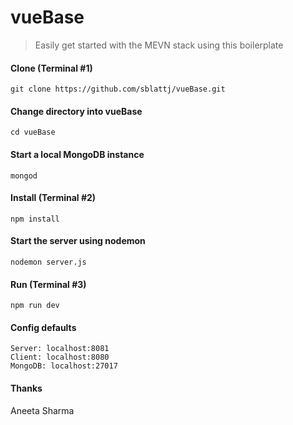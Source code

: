 # vueBase

> Easily get started with the MEVN stack using this boilerplate

#### Clone (Terminal #1)
```
git clone https://github.com/sblattj/vueBase.git
```

#### Change directory into vueBase
```
cd vueBase
```

#### Start a local MongoDB instance 
```
mongod
```

#### Install (Terminal #2)
```
npm install
```

#### Start the server using nodemon
```
nodemon server.js
```

#### Run (Terminal #3)
```
npm run dev
```

#### Config defaults
```
Server: localhost:8081
Client: localhost:8080
MongoDB: localhost:27017
```

#### Thanks
Aneeta Sharma
